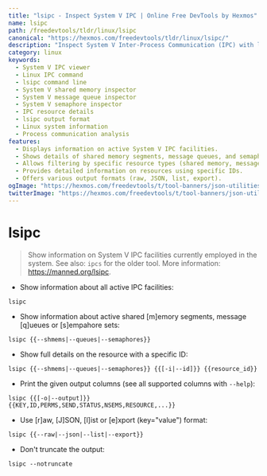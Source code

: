 ```yaml
---
title: "lsipc - Inspect System V IPC | Online Free DevTools by Hexmos"
name: lsipc
path: /freedevtools/tldr/linux/lsipc
canonical: "https://hexmos.com/freedevtools/tldr/linux/lsipc/"
description: "Inspect System V Inter-Process Communication (IPC) with lsipc.  View shared memory, message queues, and semaphores. Free online tool, no registration required."
category: linux
keywords:
  - System V IPC viewer
  - Linux IPC command
  - lsipc command line
  - System V shared memory inspector
  - System V message queue inspector
  - System V semaphore inspector
  - IPC resource details
  - lsipc output format
  - Linux system information
  - Process communication analysis
features:
  - Displays information on active System V IPC facilities.
  - Shows details of shared memory segments, message queues, and semaphores.
  - Allows filtering by specific resource types (shared memory, message queues, semaphores).
  - Provides detailed information on resources using specific IDs.
  - Offers various output formats (raw, JSON, list, export).
ogImage: "https://hexmos.com/freedevtools/t/tool-banners/json-utilities-banner.png"
twitterImage: "https://hexmos.com/freedevtools/t/tool-banners/json-utilities-banner.png"
---
```


# lsipc

> Show information on System V IPC facilities currently employed in the system.
> See also: `ipcs` for the older tool.
> More information: <https://manned.org/lsipc>.

- Show information about all active IPC facilities:

`lsipc`

- Show information about active shared [m]emory segments, message [q]ueues or [s]empahore sets:

`lsipc {{--shmems|--queues|--semaphores}}`

- Show full details on the resource with a specific ID:

`lsipc {{--shmems|--queues|--semaphores}} {{[-i|--id]}} {{resource_id}}`

- Print the given output columns (see all supported columns with `--help`):

`lsipc {{[-o|--output]}} {{KEY,ID,PERMS,SEND,STATUS,NSEMS,RESOURCE,...}}`

- Use [r]aw, [J]SON, [l]ist or [e]xport (key="value") format:

`lsipc {{--raw|--json|--list|--export}}`

- Don't truncate the output:

`lsipc --notruncate`
